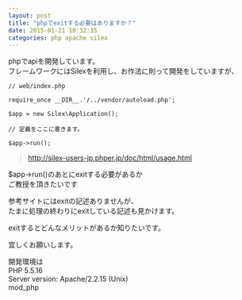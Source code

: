 ```yaml
---
layout: post
title: "phpでexitする必要はありますか？"
date: 2015-01-21 10:32:35
categories: php apache silex
---
```

<p>phpでapiを開発しています。<br>
フレームワークにはSilexを利用し、お作法に則って開発をしていますが、</p>

<pre><code>// web/index.php

require_once __DIR__.'/../vendor/autoload.php';

$app = new Silex\Application();

// 定義をここに書きます。

$app-&gt;run();
</code></pre>

<blockquote>
  <p><a href="http://silex-users-jp.phper.jp/doc/html/usage.html" rel="nofollow">http://silex-users-jp.phper.jp/doc/html/usage.html</a></p>
</blockquote>

<p>$app->run()のあとにexitする必要があるか<br>
ご教授を頂きたいです</p>

<p>参考サイトにはexitの記述ありませんが、<br>
たまに処理の終わりにexitしている記述も見かけます。</p>

<p>exitするとどんなメリットがあるか知りたいです。</p>

<p>宜しくお願いします。</p>

<p>開発環境は<br>
PHP 5.5.16<br>
Server version: Apache/2.2.15 (Unix)<br>
mod_php</p>
